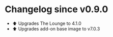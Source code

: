 # Changelog since v0.9.0
- :arrow_up: Upgrades The Lounge to 4.1.0 
- :arrow_up: Upgrades add-on base image to v7.0.3 
